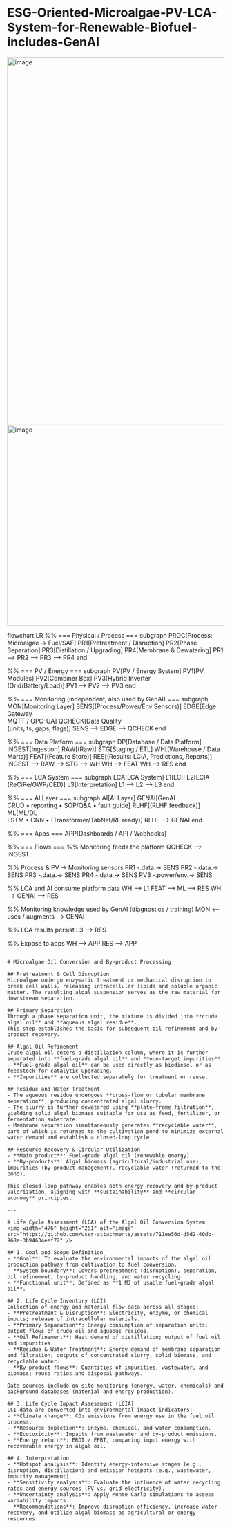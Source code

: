 # ESG-Oriented-Microalgae-PV-LCA-System-for-Renewable-Biofuel-includes-GenAI

<img width="1543" height="850" alt="image" src="https://github.com/user-attachments/assets/1f9e2322-e102-4320-bf18-cd4f6a14869b" />

<img width="1142" height="464" alt="image" src="https://github.com/user-attachments/assets/01d29b1b-a4a5-42da-b59f-04bd5975b2a8" />

flowchart LR
  %% === Physical / Process ===
  subgraph PROC[Process: Microalgae → Fuel/SAF]
    PR1[Pretreatment / Disruption]
    PR2[Phase Separation]
    PR3[Distillation / Upgrading]
    PR4[Membrane & Dewatering]
    PR1 --> PR2 --> PR3 --> PR4
  end

  %% === PV / Energy ===
  subgraph PV[PV / Energy System]
    PV1[PV Modules]
    PV2[Combiner Box]
    PV3[Hybrid Inverter<br/>(Grid/Battery/Load)]
    PV1 --> PV2 --> PV3
  end

  %% === Monitoring (independent, also used by GenAI) ===
  subgraph MON[Monitoring Layer]
    SENS[(Process/Power/Env Sensors)]
    EDGE[Edge Gateway<br/>MQTT / OPC-UA]
    QCHECK[Data Quality<br/>(units, ts, gaps, flags)]
    SENS --> EDGE --> QCHECK
  end

  %% === Data Platform ===
  subgraph DP[Database / Data Platform]
    INGEST[Ingestion]
    RAW[(Raw)]
    STG[Staging / ETL]
    WH[(Warehouse / Data Marts)]
    FEAT[(Feature Store)]
    RES[(Results: LCIA, Predictions, Reports)]
    INGEST --> RAW --> STG --> WH
    WH --> FEAT
    WH --> RES
  end

  %% === LCA System ===
  subgraph LCA[LCA System]
    L1[LCI]
    L2[LCIA (ReCiPe/GWP/CED)]
    L3[Interpretation]
    L1 --> L2 --> L3
  end

  %% === AI Layer ===
  subgraph AI[AI Layer]
    GENAI[GenAI<br/>CRUD • reporting • SOP/Q&A • fault guide]
    RLHF[(RLHF feedback)]
    ML[ML/DL<br/>LSTM • CNN • (Transformer/TabNet/RL ready)]
    RLHF --> GENAI
  end

  %% === Apps ===
  APP[Dashboards / API / Webhooks]

  %% === Flows ===
  %% Monitoring feeds the platform
  QCHECK --> INGEST

  %% Process & PV -> Monitoring sensors
  PR1 -.data.-> SENS
  PR2 -.data.-> SENS
  PR3 -.data.-> SENS
  PR4 -.data.-> SENS
  PV3 -.power/env.-> SENS

  %% LCA and AI consume platform data
  WH --> L1
  FEAT --> ML --> RES
  WH --> GENAI --> RES

  %% Monitoring knowledge used by GenAI (diagnostics / training)
  MON <-- uses / augments --> GENAI

  %% LCA results persist
  L3 --> RES

  %% Expose to apps
  WH --> APP
  RES --> APP

```

# Microalgae Oil Conversion and By-product Processing

## Pretreatment & Cell Disruption
Microalgae undergo enzymatic treatment or mechanical disruption to break cell walls, releasing intracellular lipids and soluble organic matter. The resulting algal suspension serves as the raw material for downstream separation.

## Primary Separation
Through a phase separation unit, the mixture is divided into **crude algal oil** and **aqueous algal residue**.  
This step establishes the basis for subsequent oil refinement and by-product recovery.

## Algal Oil Refinement
Crude algal oil enters a distillation column, where it is further separated into **fuel-grade algal oil** and **non-target impurities**.  
- **Fuel-grade algal oil** can be used directly as biodiesel or as feedstock for catalytic upgrading.  
- **Impurities** are collected separately for treatment or reuse.  

## Residue and Water Treatment
- The aqueous residue undergoes **cross-flow or tubular membrane separation**, producing concentrated algal slurry.  
- The slurry is further dewatered using **plate-frame filtration**, yielding solid algal biomass suitable for use as feed, fertilizer, or fermentation substrate.  
- Membrane separation simultaneously generates **recyclable water**, part of which is returned to the cultivation pond to minimize external water demand and establish a closed-loop cycle.  

## Resource Recovery & Circular Utilization
- **Main product**: Fuel-grade algal oil (renewable energy).  
- **By-products**: Algal biomass (agricultural/industrial use), impurities (by-product management), recyclable water (returned to the pond).  

This closed-loop pathway enables both energy recovery and by-product valorization, aligning with **sustainability** and **circular economy** principles.  

---

# Life Cycle Assessment (LCA) of the Algal Oil Conversion System
<img width="476" height="251" alt="image" src="https://github.com/user-attachments/assets/711ee56d-d5d2-40db-968a-3b94634eef72" />

## 1. Goal and Scope Definition
- **Goal**: To evaluate the environmental impacts of the algal oil production pathway from cultivation to fuel conversion.  
- **System boundary**: Covers pretreatment (disruption), separation, oil refinement, by-product handling, and water recycling.  
- **Functional unit**: Defined as **1 MJ of usable fuel-grade algal oil**.  

## 2. Life Cycle Inventory (LCI)
Collection of energy and material flow data across all stages:  
- **Pretreatment & Disruption**: Electricity, enzyme, or chemical inputs; release of intracellular materials.  
- **Primary Separation**: Energy consumption of separation units; output flows of crude oil and aqueous residue.  
- **Oil Refinement**: Heat demand of distillation; output of fuel oil and impurities.  
- **Residue & Water Treatment**: Energy demand of membrane separation and filtration; outputs of concentrated slurry, solid biomass, and recyclable water.  
- **By-product flows**: Quantities of impurities, wastewater, and biomass; reuse ratios and disposal pathways.  

Data sources include on-site monitoring (energy, water, chemicals) and background databases (material and energy production).  

## 3. Life Cycle Impact Assessment (LCIA)
LCI data are converted into environmental impact indicators:  
- **Climate change**: CO₂ emissions from energy use in the fuel oil process.  
- **Resource depletion**: Enzyme, chemical, and water consumption.  
- **Ecotoxicity**: Impacts from wastewater and by-product emissions.  
- **Energy return**: EROI / EPBT, comparing input energy with recoverable energy in algal oil.  

## 4. Interpretation
- **Hotspot analysis**: Identify energy-intensive stages (e.g., disruption, distillation) and emission hotspots (e.g., wastewater, impurity management).  
- **Sensitivity analysis**: Evaluate the influence of water recycling rates and energy sources (PV vs. grid electricity).  
- **Uncertainty analysis**: Apply Monte Carlo simulations to assess variability impacts.  
- **Recommendations**: Improve disruption efficiency, increase water recovery, and utilize algal biomass as agricultural or energy resources.  
